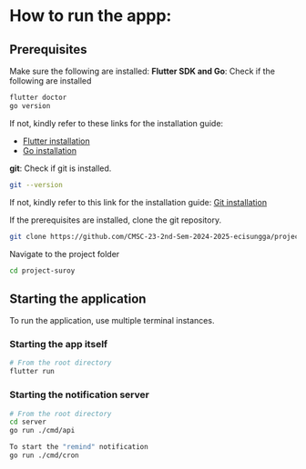 # How to run the appp:

## Prerequisites 

Make sure the following are installed:
**Flutter SDK and Go**: Check if the following are installed
```bash
flutter doctor
go version
```

If not, kindly refer to these links for the installation guide:
- [Flutter installation](https://docs.flutter.dev/install)
- [Go installation](https://go.dev/doc/install)

**git**: Check if git is installed.
```bash
git --version
```

If not, kindly refer to this link for the installation guide: [Git installation](https://git-scm.com/downloads)

If the prerequisites are installed, clone the git repository.

```bash
git clone https://github.com/CMSC-23-2nd-Sem-2024-2025-ecisungga/project-suroy.git
```

Navigate to the project folder
```bash
cd project-suroy
```

## Starting the application
To run the application, use multiple terminal instances.

### Starting the app itself
```bash
# From the root directory
flutter run
```

### Starting the notification server
```bash
# From the root directory
cd server
go run ./cmd/api
```
```bash
To start the "remind" notification
go run ./cmd/cron
```